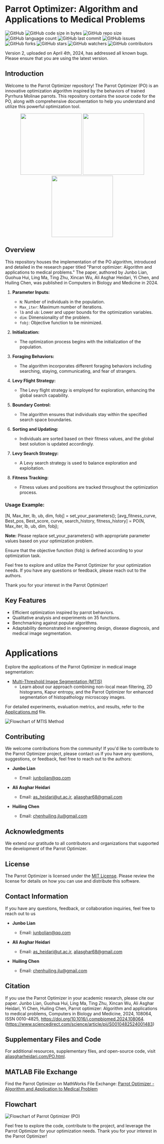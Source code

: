 # Parrot Optimizer: Algorithm and Applications to Medical Problems

![GitHub](https://img.shields.io/github/license/aliasgharheidaricom/Parrot-optimizer-Algorithm-and-applications-to-medical-problems)
![GitHub code size in bytes](https://img.shields.io/github/languages/code-size/aliasgharheidaricom/Parrot-optimizer-Algorithm-and-applications-to-medical-problems)
![GitHub repo size](https://img.shields.io/github/repo-size/aliasgharheidaricom/Parrot-optimizer-Algorithm-and-applications-to-medical-problems)
![GitHub language count](https://img.shields.io/github/languages/count/aliasgharheidaricom/Parrot-optimizer-Algorithm-and-applications-to-medical-problems)
![GitHub last commit](https://img.shields.io/github/last-commit/aliasgharheidaricom/Parrot-optimizer-Algorithm-and-applications-to-medical-problems)
![GitHub issues](https://img.shields.io/github/issues/aliasgharheidaricom/Parrot-optimizer-Algorithm-and-applications-to-medical-problems)
![GitHub forks](https://img.shields.io/github/forks/aliasgharheidaricom/Parrot-optimizer-Algorithm-and-applications-to-medical-problems)
![GitHub stars](https://img.shields.io/github/stars/aliasgharheidaricom/Parrot-optimizer-Algorithm-and-applications-to-medical-problems)
![GitHub watchers](https://img.shields.io/github/watchers/aliasgharheidaricom/Parrot-optimizer-Algorithm-and-applications-to-medical-problems)
![GitHub contributors](https://img.shields.io/github/contributors/aliasgharheidaricom/Parrot-optimizer-Algorithm-and-applications-to-medical-problems)

Version 2, uploaded on April 4th, 2024, has addressed all known bugs. Please ensure that you are using the latest version.

## Introduction

Welcome to the Parrot Optimizer repository! The Parrot Optimizer (PO) is an innovative optimization algorithm inspired by the behaviors of trained Pyrrhura Molinae parrots. This repository contains the source code for the PO, along with comprehensive documentation to help you understand and utilize this powerful optimization tool.
<div align="center">
  <img src="image1.png" width="200" />
  <img src="image2.png" width="200" />
  <img src="image3.png" width="200" />
</div>

## Overview

This repository houses the implementation of the PO algorithm, introduced and detailed in the research paper titled "Parrot optimizer: Algorithm and applications to medical problems." The paper, authored by Junbo Lian, Guohua Hui, Ling Ma, Ting Zhu, Xincan Wu, Ali Asghar Heidari, Yi Chen, and Huiling Chen, was published in Computers in Biology and Medicine in 2024.

1. **Parameter Inputs:**
   - `N`: Number of individuals in the population.
   - `Max_iter`: Maximum number of iterations.
   - `lb` and `ub`: Lower and upper bounds for the optimization variables.
   - `dim`: Dimensionality of the problem.
   - `fobj`: Objective function to be minimized.

2. **Initialization:**
   - The optimization process begins with the initialization of the population.

3. **Foraging Behaviors:**
   - The algorithm incorporates different foraging behaviors including searching, staying, communicating, and fear of strangers.

4. **Levy Flight Strategy:**
   - The Levy flight strategy is employed for exploration, enhancing the global search capability.

5. **Boundary Control:**
   - The algorithm ensures that individuals stay within the specified search space boundaries.

6. **Sorting and Updating:**
   - Individuals are sorted based on their fitness values, and the global best solution is updated accordingly.

7. **Levy Search Strategy:**
   - A Levy search strategy is used to balance exploration and exploitation.

8. **Fitness Tracking:**
   - Fitness values and positions are tracked throughout the optimization process.

### Usage Example:


[N, Max_iter, lb, ub, dim, fobj] = set_your_parameters();
[avg_fitness_curve, Best_pos, Best_score, curve, search_history, fitness_history] = PO(N, Max_iter, lb, ub, dim, fobj); 

**Note:**
Please replace set_your_parameters() with appropriate parameter values based on your optimization problem.

Ensure that the objective function (fobj) is defined according to your optimization task.

Feel free to explore and utilize the Parrot Optimizer for your optimization needs. If you have any questions or feedback, please reach out to the authors.

Thank you for your interest in the Parrot Optimizer!

## Key Features

- Efficient optimization inspired by parrot behaviors.
- Qualitative analysis and experiments on 35 functions.
- Benchmarking against popular algorithms.
- Adaptability demonstrated in engineering design, disease diagnosis, and medical image segmentation.


# Applications

Explore the applications of the Parrot Optimizer in medical image segmentation:

- [Multi-Threshold Image Segmentation (MTIS)](applications.md#multi-threshold-image-segmentation-mtis)
  - Learn about our approach combining non-local mean filtering, 2D histograms, Kapur entropy, and the Parrot Optimizer for enhanced segmentation of histopathology microscopy images.

For detailed experiments, evaluation metrics, and results, refer to the [Applications.md](applications.md) file.

![Flowchart of MTIS Method](The%20flowchart%20of%20MTIS%20method.png)



## Contributing

We welcome contributions from the community! If you'd like to contribute to the Parrot Optimizer project, please contact us
If you have any questions, suggestions, or feedback, feel free to reach out to the authors:


- **Junbo Lian**
  - Email: [junbolian@qq.com](mailto:junbolian@qq.com)

- **Ali Asghar Heidari**
  - Email: [as_heidari@ut.ac.ir](mailto:as_heidari@ut.ac.ir), [aliasghar68@gmail.com](mailto:aliasghar68@gmail.com)

- **Huiling Chen**
  - Email: [chenhuiling.jlu@gmail.com](mailto:chenhuiling.jlu@gmail.com)


## Acknowledgments

We extend our gratitude to all contributors and organizations that supported the development of the Parrot Optimizer. 

## License

The Parrot Optimizer is licensed under the [MIT License](LICENSE). Please review the license for details on how you can use and distribute this software.

## Contact Information

If you have any questions, feedback, or collaboration inquiries, feel free to reach out to us

- **Junbo Lian**
  - Email: [junbolian@qq.com](mailto:junbolian@qq.com)

- **Ali Asghar Heidari**
  - Email: [as_heidari@ut.ac.ir](mailto:as_heidari@ut.ac.ir), [aliasghar68@gmail.com](mailto:aliasghar68@gmail.com)

- **Huiling Chen**
  - Email: [chenhuiling.jlu@gmail.com](mailto:chenhuiling.jlu@gmail.com)


## Citation

If you use the Parrot Optimizer in your academic research, please cite our paper. 
Junbo Lian, Guohua Hui, Ling Ma, Ting Zhu, Xincan Wu, Ali Asghar Heidari, Yi Chen, Huiling Chen,
Parrot optimizer: Algorithm and applications to medical problems,
Computers in Biology and Medicine,
2024,
108064,
ISSN 0010-4825,
https://doi.org/10.1016/j.compbiomed.2024.108064.
(https://www.sciencedirect.com/science/article/pii/S0010482524001483)


## Supplementary Files and Code

For additional resources, supplementary files, and open-source code, visit [aliasgharheidari.com/PO.html](https://aliasgharheidari.com/PO.html).

## MATLAB File Exchange

Find the Parrot Optimizer on MathWorks File Exchange: [Parrot Optimizer - Algorithm and Application to Medical Problem](https://ch.mathworks.com/matlabcentral/fileexchange/158681-parrot-optimizer-algorithm-application-to-medical-problem)

## Flowchart

![Flowchart of Parrot Optimizer (PO)](Flowchart%20of%20Parrot%20Optimizer%20(PO).png)

Feel free to explore the code, contribute to the project, and leverage the Parrot Optimizer for your optimization needs. Thank you for your interest in the Parrot Optimizer!
